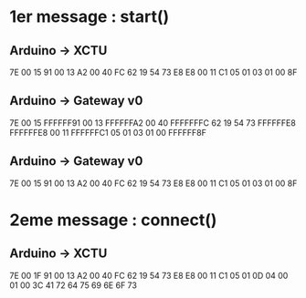 # 1er message : start()

## Arduino -> XCTU

7E 00 15 91 00 13 A2 00 40 FC 62 19 54 73 E8 E8 00 11 C1 05 01 03 01 00 8F

## Arduino -> Gateway v0

7E 00 15 FFFFFF91 00 13 FFFFFFA2 00 40 FFFFFFFC 62 19 54 73 FFFFFFE8 FFFFFFE8 00 11 FFFFFFC1 05 01 03 01 00 FFFFFF8F

## Arduino -> Gateway v0

7E 00 15 91 00 13 A2 00 40 FC 62 19 54 73 E8 E8 00 11 C1 05 01 03 01 00 8F 

# 2eme message : connect()

## Arduino -> XCTU

7E 00 1F 91 00 13 A2 00 40 FC 62 19 54 73 E8 E8 00 11 C1 05 01 0D 04 00 01 00 3C 41 72 64 75 69 6E 6F 73
